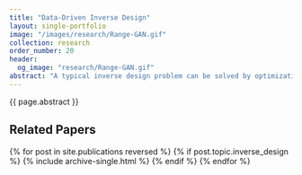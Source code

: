```yaml
---
title: "Data-Driven Inverse Design"
layout: single-portfolio
image: "/images/research/Range-GAN.gif"
collection: research
order_number: 20
header: 
  og_image: "research/Range-GAN.gif"
abstract: "A typical inverse design problem can be solved by optimization, where we optimize design parameters such that the design’s performance satisfies certain targets. Unfortunately, gradient-based optimization (e.g., topology optimization or adjoint-based shape optimization) is restricted to limited design representations and solver types. On the other hand, in gradient-free optimization (e.g., genetic algorithm or Bayesian optimization), as the number of design variables increases, the computational cost quickly becomes prohibitive due to the curse of dimensionality. The goal for this line of work is to solve the inverse design problem without the need of an iterative optimization process. We achieve this goal by learning a one-to-many (target to design) mapping from the data. These new inverse design approaches eliminate the computational time of the iterative optimization, and are particularly useful in large-scale inverse design problems, such as heterogeneous materials design using metamaterials."
---
```


{{ page.abstract }}

## Related Papers

{% for post in site.publications reversed %}
  {% if post.topic.inverse_design %}
    {% include archive-single.html %}
  {% endif %}
{% endfor %}



